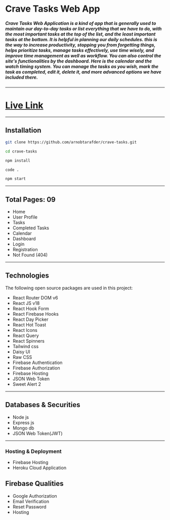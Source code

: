 # Crave Tasks Web App

##### Crave Tasks Web Application is a kind of app that is generally used to maintain our day-to-day tasks or list everything that we have to do, with the most important tasks at the top of the list, and the least important tasks at the bottom. It is helpful in planning our daily schedules. this is the way to increase productivity, stopping you from forgetting things, helps prioritize tasks, manage tasks effectively, use time wisely, and improve time management as well as workflow. You can also control the site's functionalities by the dashboard. Here is the calendar and the watch timing system. You can manage the tasks as you wish, mark the task as completed, edit it, delete it, and more advanced options we have included there.






***

# [Live Link](https://crave-tasks.web.app/)

---


## Installation

```bash
git clone https://github.com/arnobtarafder/crave-tasks.git
```

```bash
cd crave-tasks
```

```bash
npm install
```

```bash
code .
```

```bash
npm start
```

---

## Total Pages: 09

* Home
* User Profile
* Tasks
* Completed Tasks
* Calendar
* Dashboard
* Login
* Registration
* Not Found (404)

***

## Technologies
The following open source packages are used in this project:

* React Router DOM v6
* React JS v18
* React Hook Form
* React Firebase Hooks
* React Day Picker
* React Hot Toast
* React Icons
* React Query 
* React Spinners
* Tailwind css
* Daisy UI
* Raw CSS
* Firebase Authentication
* Firebase Authorization
* Firebase Hosting
* JSON Web Token
* Sweet Alert 2

---

## Databases & Securities
* Node js
* Express js
* Mongo db
* JSON Web Token(JWT)

---

### Hosting & Deployment
* Firebase Hosting
* Heroku Cloud Application

## Firebase Qualities
* Google Authorization
* Email Verification
* Reset Password
* Hosting